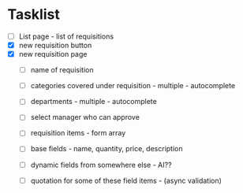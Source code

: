 # Tasklist
- [ ] List page -  list of requisitions
- [x] new requisition button
- [x] new requisition page
    - [ ] name of requisition
    - [ ] categories covered under requisition - multiple - autocomplete
    - [ ] departments - multiple - autocomplete
    - [ ] select manager who can approve

    - [ ] requisition items - form array
    - [ ] base fields - name, quantity, price, description
    - [ ] dynamic fields from somewhere else - AI??

    - [ ] quotation for some of these field items - (async validation)
